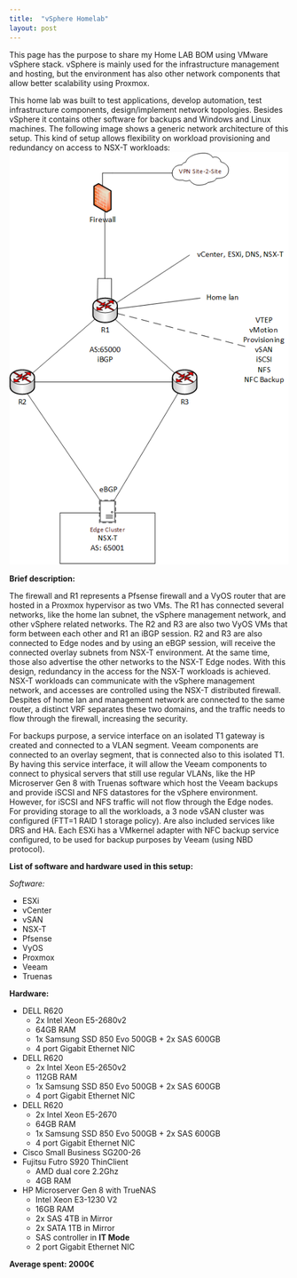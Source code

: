 ```yaml
---
title:  "vSphere Homelab"
layout: post
---
```


This page has the purpose to share my Home LAB BOM using VMware vSphere stack. vSphere is mainly used for the infrastructure management and hosting, but the environment has also other network components that allow better scalability using Proxmox.
<!--more-->
This home lab was built to test applications, develop automation, test infrastructure components, design/implement network topologies. Besides vSphere it contains other software for backups and Windows and Linux machines.
The following image shows a generic network architecture of this setup. This kind of setup allows flexibility on workload provisioning and redundancy on access to NSX-T workloads:
![vsphere](../assets/LPHomeSiteInfra_NoNetworks.png)

**Brief description:**

The firewall and R1 represents a Pfsense firewall and a VyOS router that are hosted in a Proxmox hypervisor as two VMs. The R1 has connected several networks, like the home lan subnet, the vSphere management network, and other vSphere related networks.
The R2 and R3 are also two VyOS VMs that form between each other and R1 an iBGP session. R2 and R3 are also connected to Edge nodes and by using an eBGP session, will receive the connected overlay subnets from NSX-T environment. At the same time, those also advertise the other networks to the NSX-T Edge nodes. With this design, redundancy in the access for the NSX-T workloads is achieved.
NSX-T workloads can communicate with the vSphere management network, and accesses are controlled using the NSX-T distributed firewall.
Despites of home lan and management network are connected to the same router, a distinct VRF separates these two domains, and the traffic needs to flow through the firewall, increasing the security.

For backups purpose, a service interface on an isolated T1 gateway is created and connected to a VLAN segment. Veeam components are connected to an overlay segment, that is connected also to this isolated T1. By having this service interface, it will allow the Veeam components to connect to physical servers that still use regular VLANs, like the HP Microserver Gen 8 with Truenas software which host the Veeam backups and provide iSCSI and NFS datastores for the vSphere environment. However, for iSCSI and NFS traffic will not flow through the Edge nodes.  
For providing storage to all the workloads, a 3 node vSAN cluster was configured (FTT=1 RAID 1 storage policy). Are also included services like DRS and HA. Each ESXi has a VMkernel adapter with NFC backup service configured, to be used for backup purposes by Veeam (using NBD protocol).


**List of software and hardware used in this setup:**

*Software:*
* ESXi
* vCenter
* vSAN
* NSX-T
* Pfsense
* VyOS
* Proxmox
* Veeam
* Truenas

**Hardware:**
* DELL R620
    * 2x Intel Xeon E5-2680v2
    * 64GB RAM
    * 1x Samsung SSD 850 Evo 500GB + 2x SAS 600GB
    * 4 port Gigabit Ethernet NIC
* DELL R620
    * 2x Intel Xeon E5-2650v2
    * 112GB RAM
    * 1x Samsung SSD 850 Evo 500GB + 2x SAS 600GB
    * 4 port Gigabit Ethernet NIC
* DELL R620
    * 2x Intel Xeon E5-2670
    * 64GB RAM
    * 1x Samsung SSD 850 Evo 500GB + 2x SAS 600GB
    * 4 port Gigabit Ethernet NIC
* Cisco Small Business SG200-26
* Fujitsu Futro S920 ThinClient
    * AMD dual core 2.2Ghz
    * 4GB RAM
* HP Microserver Gen 8 with TrueNAS
    * Intel Xeon E3-1230 V2
    * 16GB RAM
    * 2x SAS 4TB in Mirror
    * 2x SATA 1TB in Mirror
    * SAS controller in **IT Mode**
    * 2 port Gigabit Ethernet NIC

**Average spent: 2000€**